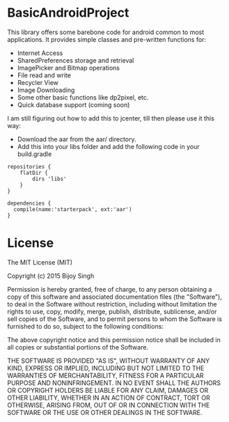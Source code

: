 # BasicAndroidProject
This library offers some barebone code for android common to most applications.
It provides simple classes and pre-written functions for:
- Internet Access
- SharedPreferences storage and retrieval
- ImagePicker and Bitmap operations
- File read and write
- Recycler View
- Image Downloading
- Some other basic functions like dp2pixel, etc.
- Quick database support (coming soon)

I am still figuring out how to add this to jcenter, till then please use it this way:
- Download the aar from the aar/ directory.
- Add this into your libs folder and add the following code in your build.gradle
```
repositories {
    flatDir {
        dirs 'libs'
    }
}

dependencies {
  compile(name:'starterpack', ext:'aar')
}
```

# License
The MIT License (MIT)

Copyright (c) 2015 Bijoy Singh

Permission is hereby granted, free of charge, to any person obtaining a copy
of this software and associated documentation files (the "Software"), to deal
in the Software without restriction, including without limitation the rights
to use, copy, modify, merge, publish, distribute, sublicense, and/or sell
copies of the Software, and to permit persons to whom the Software is
furnished to do so, subject to the following conditions:

The above copyright notice and this permission notice shall be included in all
copies or substantial portions of the Software.

THE SOFTWARE IS PROVIDED "AS IS", WITHOUT WARRANTY OF ANY KIND, EXPRESS OR
IMPLIED, INCLUDING BUT NOT LIMITED TO THE WARRANTIES OF MERCHANTABILITY,
FITNESS FOR A PARTICULAR PURPOSE AND NONINFRINGEMENT. IN NO EVENT SHALL THE
AUTHORS OR COPYRIGHT HOLDERS BE LIABLE FOR ANY CLAIM, DAMAGES OR OTHER
LIABILITY, WHETHER IN AN ACTION OF CONTRACT, TORT OR OTHERWISE, ARISING FROM,
OUT OF OR IN CONNECTION WITH THE SOFTWARE OR THE USE OR OTHER DEALINGS IN THE
SOFTWARE.
